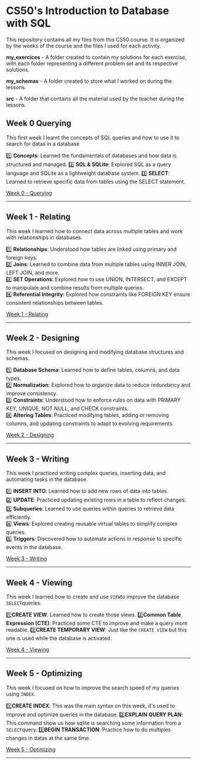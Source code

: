 # CS50's Introduction to Database with SQL

This repository contains all my files from this CS50 course.
It is organized by the weeks of the course and the files I used for each activity.

 **my_exercices** - A folder created to contain my solutions for each exercise, with each folder representing a different problem set and its respective solutions.
 
 **my_schemas** - A folder created to store what I worked on during the lessons.
 
 **src** - A folder that contains all the material used by the teacher during the lessons.


## Week 0 Querying
This first week I learnt the concepts of SQL queries and how to use it to search for datas in a database

1️⃣ **Concepts**: Learned the fundamentals of databases and how data is structured and managed.
2️⃣ **SQL & SQLite**: Explored SQL as a query language and SQLite as a lightweight database system.
3️⃣ **SELECT**: Learned to retrieve specific data from tables using the SELECT statement.

[Week 0 - Querying](https://github.com/Calixtoyago/CS50-Introduction-to-Database-with-SQL/tree/main/Week%200%20Querying)

---

## Week 1 - Relating  
This week I learned how to connect data across multiple tables and work with relationships in databases.  

1️⃣ **Relationships**: Understood how tables are linked using primary and foreign keys.  
2️⃣ **Joins**: Learned to combine data from multiple tables using INNER JOIN, LEFT JOIN, and more.  
3️⃣ **SET Operations**: Explored how to use UNION, INTERSECT, and EXCEPT to manipulate and combine results from multiple queries.  
4️⃣ **Referential Integrity**: Explored how constraints like FOREIGN KEY ensure consistent relationships between tables.  

[Week 1 - Relating](https://github.com/Calixtoyago/CS50-Introduction-to-Database-with-SQL/tree/main/Week%201%20Relating)

---

## Week 2 - Designing  
This week I focused on designing and modifying database structures and schemas.  

1️⃣ **Database Schema**: Learned how to define tables, columns, and data types.  
2️⃣ **Normalization**: Explored how to organize data to reduce redundancy and improve consistency.  
3️⃣ **Constraints**: Understood how to enforce rules on data with PRIMARY KEY, UNIQUE, NOT NULL, and CHECK constraints.  
4️⃣ **Altering Tables**: Practiced modifying tables, adding or removing columns, and updating constraints to adapt to evolving requirements.  

[Week 2 - Designing](https://github.com/Calixtoyago/CS50-Introduction-to-Database-with-SQL/tree/main/Week%202%20Designing)

---

## Week 3 - Writing  
This week I practiced writing complex queries, inserting data, and automating tasks in the database.  

1️⃣ **INSERT INTO**: Learned how to add new rows of data into tables.  
2️⃣ **UPDATE**: Practiced updating existing rows in a table to reflect changes.  
3️⃣ **Subqueries**: Learned to use queries within queries to retrieve data efficiently.  
4️⃣ **Views**: Explored creating reusable virtual tables to simplify complex queries.  
5️⃣ **Triggers**: Discovered how to automate actions in response to specific events in the database.  

[Week 3 - Writing](https://github.com/Calixtoyago/CS50-Introduction-to-Database-with-SQL/tree/main/Week%203%20Writing)

---

## Week 4 - Viewing
This week I learned how to create and use `VIEW`to improve the database `SELECT`queries.

1️⃣**CREATE VIEW**: Learned how to create those views.
2️⃣**Common Table Expression (CTE)**: Practiced some CTE to improve and make a query more readable.
3️⃣**CREATE TEMPORARY VIEW**: Just like the `CREATE VIEW` but this one is used while the database is activated.

[Week 4 - Viewing](https://github.com/Calixtoyago/CS50-Introduction-to-Database-with-SQL/tree/main/Week%204%20Viewing)

---

## Week 5 - Optimizing
This week I focused on how to improve the search speed of my queries using `INDEX`.

1️⃣**CREATE INDEX**: This was the main syntax on this week, it's used to improve and optimize queries in the database.
2️⃣**EXPLAIN QUERY PLAN**: This command show us how sqlite is searching some information from a `SELECT`query.
3️⃣**BEGIN TRANSACTION**: Practice how to do multiples changes in datas at the same time.

[Week 5 - Optimizing](https://github.com/Calixtoyago/CS50-Introduction-to-Database-with-SQL/tree/main/Week%205%20Optimizing)

---

